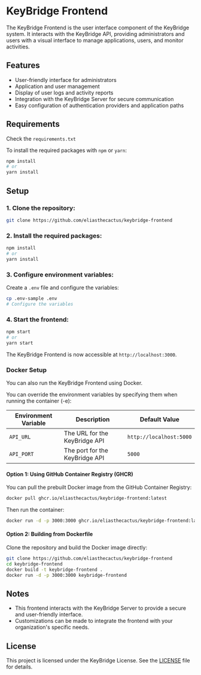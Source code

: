 # KeyBridge Frontend

The KeyBridge Frontend is the user interface component of the KeyBridge system. It interacts with the KeyBridge API, providing administrators and users with a visual interface to manage applications, users, and monitor activities.

## Features
- User-friendly interface for administrators
- Application and user management
- Display of user logs and activity reports
- Integration with the KeyBridge Server for secure communication
- Easy configuration of authentication providers and application paths

## Requirements
Check the `requirements.txt`

To install the required packages with `npm` or `yarn`:
```bash
npm install
# or
yarn install
```

## Setup
### 1. Clone the repository:
```bash
git clone https://github.com/eliasthecactus/keybridge-frontend
```

### 2. Install the required packages:
```bash
npm install
# or
yarn install
```

### 3. Configure environment variables:
Create a `.env` file and configure the variables:
```bash
cp .env-sample .env
# Configure the variables
```

### 4. Start the frontend:
```bash
npm start
# or
yarn start
```

The KeyBridge Frontend is now accessible at `http://localhost:3000`.

### Docker Setup
You can also run the KeyBridge Frontend using Docker.

You can override the environment variables by specifying them when running the container (-e):

| Environment Variable        | Description                                          | Default Value        |
|-----------------------------|------------------------------------------------------|----------------------|
| `API_URL`                    | The URL for the KeyBridge API                       | `http://localhost:5000` |
| `API_PORT`                   | The port for the KeyBridge API                      | `5000`               |

#### Option 1: Using GitHub Container Registry (GHCR)
You can pull the prebuilt Docker image from the GitHub Container Registry:

```bash
docker pull ghcr.io/eliasthecactus/keybridge-frontend:latest
```

Then run the container:
```bash
docker run -d -p 3000:3000 ghcr.io/eliasthecactus/keybridge-frontend:latest
```

#### Option 2: Building from Dockerfile
Clone the repository and build the Docker image directly:

```bash
git clone https://github.com/eliasthecactus/keybridge-frontend
cd keybridge-frontend
docker build -t keybridge-frontend .
docker run -d -p 3000:3000 keybridge-frontend
```

## Notes
- This frontend interacts with the KeyBridge Server to provide a secure and user-friendly interface.
- Customizations can be made to integrate the frontend with your organization's specific needs.

## License
This project is licensed under the KeyBridge License. See the [LICENSE](LICENSE) file for details.